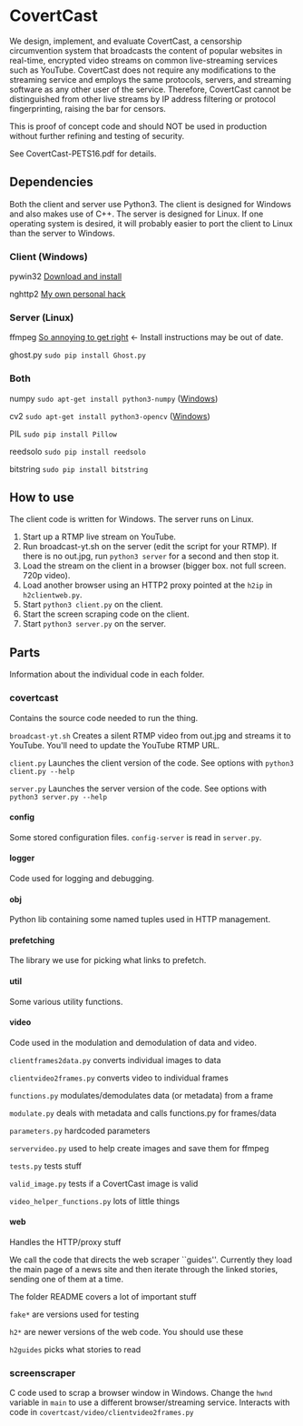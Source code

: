 # CovertCast

We design, implement, and evaluate CovertCast, a censorship circumvention system
that broadcasts the content of popular websites in real-time, encrypted video
streams on common live-streaming services such as YouTube. CovertCast does not
require any modifications to the streaming service and employs the same
protocols, servers, and streaming software as any other user of the
service. Therefore, CovertCast cannot be distinguished from other live streams
by IP address filtering or protocol fingerprinting, raising the bar for censors.

This is proof of concept code and should NOT be used in production without
further refining and testing of security. 

See CovertCast-PETS16.pdf for details.

## Dependencies

Both the client and server use Python3. The client is designed for Windows and
also makes use of C++. The server is designed for Linux. If one operating system
is desired, it will probably easier to port the client to Linux than the server
to Windows.

### Client (Windows)

pywin32 [Download and install](http://sourceforge.net/projects/pywin32/)

nghttp2 [My own personal hack](https://gist.github.com/rfmcpherson/3697969c5a518eeeaf0a)

### Server (Linux)

ffmpeg [So annoying to get right](https://gist.github.com/rfmcpherson/f24aca04e77afe78ad623bf286c9266b) <- Install instructions may be out of date.

ghost.py `sudo pip install Ghost.py`

### Both

numpy           `sudo apt-get install python3-numpy` ([Windows](http://www.lfd.uci.edu/~gohlke/pythonlibs/#numpy))

cv2             `sudo apt-get install python3-opencv` ([Windows](http://www.lfd.uci.edu/~gohlke/pythonlibs/#opencv))

PIL             `sudo pip install Pillow`

reedsolo        `sudo pip install reedsolo`

bitstring       `sudo pip install bitstring`


## How to use

The client code is written for Windows. The server runs on Linux.

1. Start up a RTMP live stream on YouTube. 
2. Run broadcast-yt.sh on the server (edit the script for your RTMP). If there is no out.jpg, run `python3 server` for a second and then stop it.
4. Load the stream on the client in a browser (bigger box. not full screen. 720p video).
5. Load another browser using an HTTP2 proxy pointed at the `h2ip` in `h2clientweb.py`.
7. Start `python3 client.py` on the client.
8. Start the screen scraping code on the client.
6. Start `python3 server.py` on the server.

## Parts

Information about the individual code in each folder.

### covertcast

Contains the source code needed to run the thing.

`broadcast-yt.sh` Creates a silent RTMP video from out.jpg and streams
it to YouTube. You'll need to update the YouTube RTMP URL.

`client.py` Launches the client version of the code. See options with
`python3 client.py --help`

`server.py` Launches the server version of the code. See options with
`python3 server.py --help`

#### config

Some stored configuration files. ```config-server``` is read in
``server.py``.

#### logger

Code used for logging and debugging.

#### obj

Python lib containing some named tuples used in HTTP management.

#### prefetching

The library we use for picking what links to prefetch.

#### util

Some various utility functions.

#### video

Code used in the modulation and demodulation of data and video.

`clientframes2data.py` converts individual images to data

`clientvideo2frames.py` converts video to individual frames

`functions.py` modulates/demodulates data (or metadata) from a frame

`modulate.py` deals with metadata and calls functions.py for frames/data

`parameters.py` hardcoded parameters

`servervideo.py` used to help create images and save them for ffmpeg

`tests.py` tests stuff

`valid_image.py` tests if a CovertCast image is valid

`video_helper_functions.py` lots of little things

#### web

Handles the HTTP/proxy stuff

We call the code that directs the web scraper ``guides''. Currently they load
the main page of a news site and then iterate through the linked stories,
sending one of them at a time.

The folder README covers a lot of important stuff

`fake*` are versions used for testing

`h2*` are newer versions of the web code. You should use these

`h2guides` picks what stories to read

### screenscraper

C code used to scrap a browser window in Windows. Change the `hwnd`
variable in `main` to use a different browser/streaming
service. Interacts with code in
`covertcast/video/clientvideo2frames.py`

